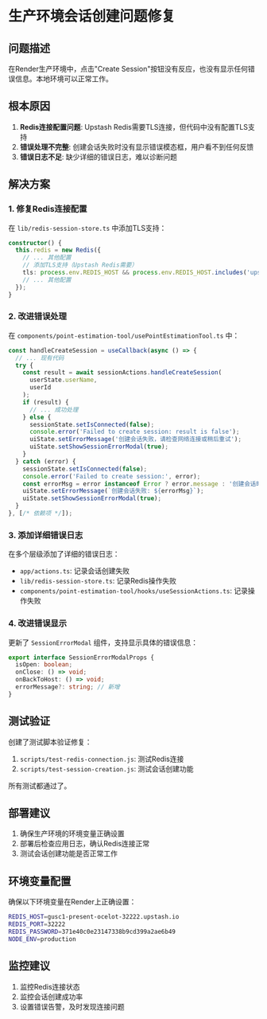 # 生产环境会话创建问题修复

## 问题描述

在Render生产环境中，点击"Create Session"按钮没有反应，也没有显示任何错误信息。本地环境可以正常工作。

## 根本原因

1. **Redis连接配置问题**: Upstash Redis需要TLS连接，但代码中没有配置TLS支持
2. **错误处理不完整**: 创建会话失败时没有显示错误模态框，用户看不到任何反馈
3. **错误日志不足**: 缺少详细的错误日志，难以诊断问题

## 解决方案

### 1. 修复Redis连接配置

在 `lib/redis-session-store.ts` 中添加TLS支持：

```typescript
constructor() {
  this.redis = new Redis({
    // ... 其他配置
    // 添加TLS支持（Upstash Redis需要）
    tls: process.env.REDIS_HOST && process.env.REDIS_HOST.includes('upstash.io') ? {} : undefined,
    // ... 其他配置
  });
}
```

### 2. 改进错误处理

在 `components/point-estimation-tool/usePointEstimationTool.ts` 中：

```typescript
const handleCreateSession = useCallback(async () => {
  // ... 现有代码
  try {
    const result = await sessionActions.handleCreateSession(
      userState.userName,
      userId
    );
    if (result) {
      // ... 成功处理
    } else {
      sessionState.setIsConnected(false);
      console.error('Failed to create session: result is false');
      uiState.setErrorMessage('创建会话失败，请检查网络连接或稍后重试');
      uiState.setShowSessionErrorModal(true);
    }
  } catch (error) {
    sessionState.setIsConnected(false);
    console.error('Failed to create session:', error);
    const errorMsg = error instanceof Error ? error.message : '创建会话时发生未知错误';
    uiState.setErrorMessage(`创建会话失败: ${errorMsg}`);
    uiState.setShowSessionErrorModal(true);
  }
}, [/* 依赖项 */]);
```

### 3. 添加详细错误日志

在多个层级添加了详细的错误日志：

- `app/actions.ts`: 记录会话创建失败
- `lib/redis-session-store.ts`: 记录Redis操作失败
- `components/point-estimation-tool/hooks/useSessionActions.ts`: 记录操作失败

### 4. 改进错误显示

更新了 `SessionErrorModal` 组件，支持显示具体的错误信息：

```typescript
export interface SessionErrorModalProps {
  isOpen: boolean;
  onClose: () => void;
  onBackToHost: () => void;
  errorMessage?: string; // 新增
}
```

## 测试验证

创建了测试脚本验证修复：

1. `scripts/test-redis-connection.js`: 测试Redis连接
2. `scripts/test-session-creation.js`: 测试会话创建功能

所有测试都通过了。

## 部署建议

1. 确保生产环境的环境变量正确设置
2. 部署后检查应用日志，确认Redis连接正常
3. 测试会话创建功能是否正常工作

## 环境变量配置

确保以下环境变量在Render上正确设置：

```bash
REDIS_HOST=gusc1-present-ocelot-32222.upstash.io
REDIS_PORT=32222
REDIS_PASSWORD=371e40c0e23147338b9cd399a2ae6b49
NODE_ENV=production
```

## 监控建议

1. 监控Redis连接状态
2. 监控会话创建成功率
3. 设置错误告警，及时发现连接问题 